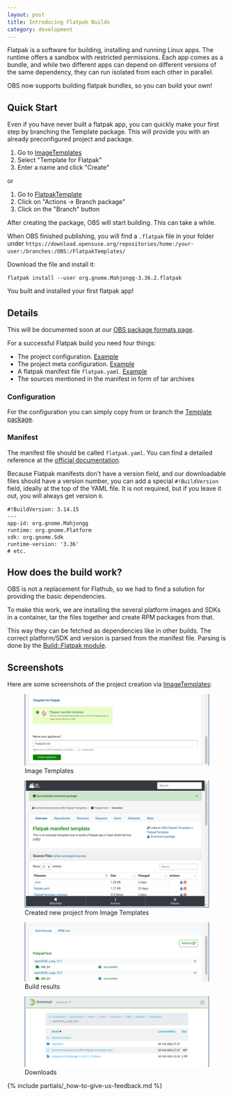 ```yaml
---
layout: post
title: Introducing Flatpak Builds
category: development
---
```


Flatpak is a software for building, installing and running Linux apps.
The runtime offers a sandbox with restricted permissions.
Each app comes as a bundle, and while two different apps can depend
on different versions of the same dependency, they can run isolated from
each other in parallel.

OBS now supports building flatpak bundles, so you can build your own!

## Quick Start

Even if you have never built a flatpak app, you can quickly make your first
step by branching the Template package. This will provide you with an already
preconfigured project and package.

1. Go to [ImageTemplates](https://build.opensuse.org/image_templates)
1. Select "Template for Flatpak"
1. Enter a name and click "Create"

or

1. Go to [FlatpakTemplate](https://build.opensuse.org/package/show/OBS:Flatpak:Templates/FlatpakTemplate)
1. Click on "Actions -> Branch package"
1. Click on the "Branch" button

After creating the package, OBS will start building. This can take a while.

When OBS finished publishing, you will find a `.flatpak` file in your folder
under
`https://download.opensuse.org/repositories/home:/your-user:/branches:/OBS:/FlatpakTemplates/`

Download the file and install it:

~~~
flatpak install --user org.gnome.Mahjongg-3.36.2.flatpak
~~~

You built and installed your first flatpak app!

## Details

This will be documented soon at our [OBS package formats
page](https://openbuildservice.org/help/manuals/obs-user-guide/cha.obs.package_formats.html).

For a successful Flatpak build you need four things:

* The project configuration. [Example](https://build.opensuse.org/projects/OBS:Flatpak:Templates/prjconf)
* The project meta configuration. [Example](https://build.opensuse.org/projects/OBS:Flatpak:Templates/meta)
* A flatpak manifest file `flatpak.yaml`.
  [Example](https://build.opensuse.org/package/view_file/OBS:Flatpak:Templates/FlatpakTemplate/flatpak.yaml?expand=1)
* The sources mentioned in the manifest in form of tar archives

### Configuration

For the configuration you can simply copy from or branch the [Template
package](https://build.opensuse.org/package/show/OBS:Flatpak:Templates/FlatpakTemplate).

### Manifest

The manifest file should be called `flatpak.yaml`. You can find a detailed
reference at the [official
documentation](https://docs.flatpak.org/en/latest/manifests.html).

Because Flatpak manifests don't have a version field, and our downloadable
files should have a version number, you can add a special `#!BuildVersion`
field, ideally at the top of the YAML file. It is not required, but if you
leave it out, you will always get version `0`.

~~~
#!BuildVersion: 3.14.15
---
app-id: org.gnome.Mahjongg
runtime: org.gnome.Platform
sdk: org.gnome.Sdk
runtime-version: '3.36'
# etc.
~~~

## How does the build work?

OBS is not a replacement for Flathub, so we had to find a solution for
providing the basic dependencies.

To make this work, we are installing the several platform images and SDKs
in a container, tar the files together and create RPM packages from that.

This way they can be fetched as dependencies like in other builds.
The correct platform/SDK and version is parsed from the manifest file.
Parsing is done by the [Build::Flatpak
module](https://github.com/openSUSE/obs-build/blob/master/Build/Flatpak.pm).

## Screenshots

Here are some screenshots of the project creation via
[ImageTemplates](https://build.opensuse.org/image_templates):

<figure>
  <img src="/images/posts/flatpak-image-templates.png" alt="Image Templates" />
  <figcaption>Image Templates</figcaption>
</figure>
<figure>
  <img src="/images/posts/flatpak-create.png" alt="Create new project from Image Templates" />
  <figcaption>Created new project from Image Templates</figcaption>
</figure>
<figure>
  <img src="/images/posts/flatpak-build-results.png" alt="Build results" />
  <figcaption>Build results</figcaption>
</figure>
<figure>
  <img src="/images/posts/flatpak-download.png" alt="Downloads" />
  <figcaption>Downloads</figcaption>
</figure>


{% include partials/_how-to-give-us-feedback.md %}
